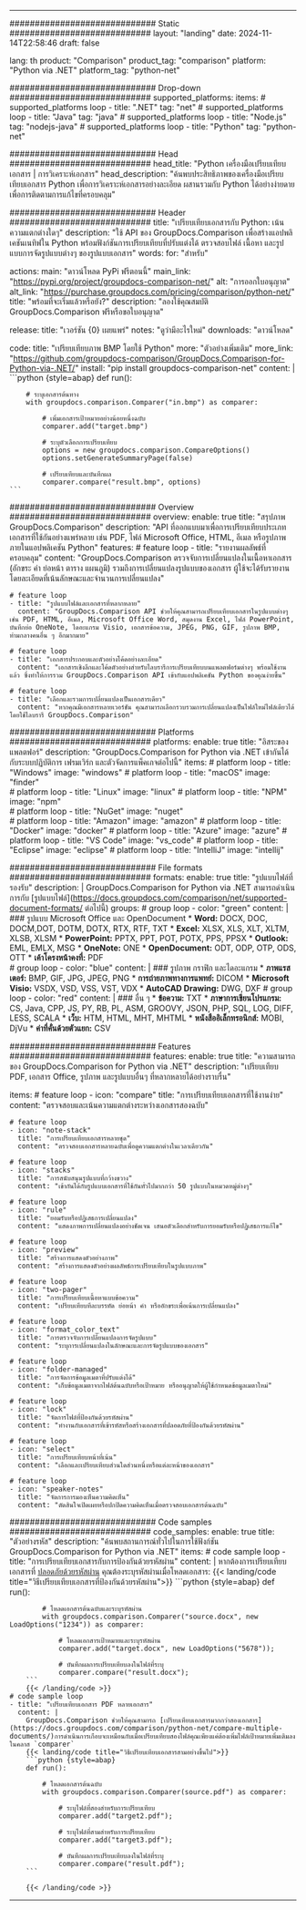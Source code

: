 
---
############################# Static ############################
layout: "landing"
date: 2024-11-14T22:58:46
draft: false

lang: th
product: "Comparison"
product_tag: "comparison"
platform: "Python via .NET"
platform_tag: "python-net"

############################# Drop-down ############################
supported_platforms:
  items:
    # supported_platforms loop
    - title: ".NET"
      tag: "net"
    # supported_platforms loop
    - title: "Java"
      tag: "java"
    # supported_platforms loop
    - title: "Node.js"
      tag: "nodejs-java"
    # supported_platforms loop
    - title: "Python"
      tag: "python-net"

############################# Head ############################
head_title: "Python เครื่องมือเปรียบเทียบเอกสาร | การวิเคราะห์เอกสาร"
head_description: "ค้นพบประสิทธิภาพของเครื่องมือเปรียบเทียบเอกสาร Python เพื่อการวิเคราะห์เอกสารอย่างละเอียด ผสานรวมกับ Python ได้อย่างง่ายดายเพื่อการติดตามการแก้ไขที่ครอบคลุม"

############################# Header ############################
title: "เปรียบเทียบเอกสารกับ Python: เน้นความแตกต่างใดๆ"
description: "ใช้ API ของ GroupDocs.Comparison เพื่อสร้างแอปพลิเคชันเนทิฟใน Python พร้อมฟังก์ชันการเปรียบเทียบที่ปรับแต่งได้ ตรวจสอบไฟล์ เนื้อหา และรูปแบบการจัดรูปแบบต่างๆ ของรูปแบบเอกสาร"
words:
  for: "สำหรับ"

actions:
  main: "ดาวน์โหลด PyPi ฟรีตอนนี้"
  main_link: "https://pypi.org/project/groupdocs-comparison-net/"
  alt: "การออกใบอนุญาต"
  alt_link: "https://purchase.groupdocs.com/pricing/comparison/python-net/"
  title: "พร้อมที่จะเริ่มแล้วหรือยัง?"
  description: "ลองใช้คุณสมบัติ GroupDocs.Comparison ฟรีหรือขอใบอนุญาต"

release:
  title: "เวอร์ชัน {0} เผยแพร่"
  notes: "ดูว่ามีอะไรใหม่"
  downloads: "ดาวน์โหลด"

code:
  title: "เปรียบเทียบภาพ BMP โดยใช้ Python"
  more: "ตัวอย่างเพิ่มเติม"
  more_link: "https://github.com/groupdocs-comparison/GroupDocs.Comparison-for-Python-via-.NET/"
  install: "pip install groupdocs-comparison-net"
  content: |
    ```python {style=abap}
    def run():

        # ระบุเอกสารต้นทาง
        with groupdocs.comparison.Comparer("in.bmp") as comparer:

            # เพิ่มเอกสารเป้าหมายอย่างน้อยหนึ่งฉบับ
            comparer.add("target.bmp")

            # ระบุตัวเลือกการเปรียบเทียบ
            options = new groupdocs.comparison.CompareOptions()
            options.setGenerateSummaryPage(false)

            # เปรียบเทียบและบันทึกผล
            comparer.compare("result.bmp", options)
    ```

############################# Overview ############################
overview:
  enable: true
  title: "สรุปภาพ GroupDocs.Comparison"
  description: "API ที่ออกแบบมาเพื่อการเปรียบเทียบประเภทเอกสารที่ใช้กันอย่างแพร่หลาย เช่น PDF, ไฟล์ Microsoft Office, HTML, อีเมล หรือรูปภาพภายในแอปพลิเคชัน Python"
  features:
    # feature loop
    - title: "รายงานผลลัพธ์ที่ครอบคลุม"
      content: "GroupDocs.Comparison ตรวจจับการเปลี่ยนแปลงในเนื้อหาเอกสาร (อักขระ คำ ย่อหน้า ตาราง แผนภูมิ) รวมถึงการเปลี่ยนแปลงรูปแบบของเอกสาร ผู้ใช้จะได้รับรายงานโดยละเอียดที่เน้นลักษณะและจำนวนการเปลี่ยนแปลง"

    # feature loop
    - title: "รูปแบบไฟล์และเอกสารที่หลากหลาย"
      content: "GroupDocs.Comparison API ช่วยให้คุณสามารถเปรียบเทียบเอกสารในรูปแบบต่างๆ เช่น PDF, HTML, อีเมล, Microsoft Office Word, สมุดงาน Excel, ไฟล์ PowerPoint, บันทึกย่อ OneNote, ไดอะแกรม Visio, เอกสารข้อความ, JPEG, PNG, GIF, รูปภาพ BMP, ท่ามกลางคนอื่น ๆ อีกมากมาย"

    # feature loop
    - title: "เอกสารประกอบและตัวอย่างโค้ดอย่างละเอียด"
      content: "เอกสารเชิงลึกและโค้ดตัวอย่างสำหรับไลบรารีการเปรียบเทียบบนแพลตฟอร์มต่างๆ พร้อมใช้งานแล้ว ซึ่งทำให้การรวม GroupDocs.Comparison API เข้ากับแอปพลิเคชัน Python ของคุณง่ายขึ้น"

    # feature loop
    - title: "เลือกและรวมการเปลี่ยนแปลงเป็นเอกสารเดียว"
      content: "หากคุณมีเอกสารหลายเวอร์ชัน คุณสามารถเลือกรวบรวมการเปลี่ยนแปลงเป็นไฟล์ใหม่ไฟล์เดียวได้โดยใช้ไลบรารี GroupDocs.Comparison"

############################# Platforms ############################
platforms:
  enable: true
  title: "อิสระของแพลตฟอร์"
  description: "GroupDocs.Comparison for Python via .NET เข้ากันได้กับระบบปฏิบัติการ เฟรมเวิร์ก และตัวจัดการแพ็คเกจต่อไปนี้"
  items:
    # platform loop
    - title: "Windows"
      image: "windows"
    # platform loop
    - title: "macOS"
      image: "finder"      
    # platform loop
    - title: "Linux"
      image: "linux"
    # platform loop
    - title: "NPM"
      image: "npm"  
    # platform loop
    - title: "NuGet"
      image: "nuget"      
    # platform loop
    - title: "Amazon"
      image: "amazon"
    # platform loop
    - title: "Docker"
      image: "docker"
    # platform loop
    - title: "Azure"
      image: "azure"
    # platform loop
    - title: "VS Code"
      image: "vs_code"
    # platform loop
    - title: "Eclipse"
      image: "eclipse"
    # platform loop
    - title: "IntelliJ"
      image: "intellij"

############################# File formats ############################
formats:
  enable: true
  title: "รูปแบบไฟล์ที่รองรับ"
  description: |
    GroupDocs.Comparison for Python via .NET สามารถดำเนินการกับ [รูปแบบไฟล์](https://docs.groupdocs.com/comparison/net/supported-document-formats/ ต่อไปนี้)
  groups:
    # group loop
    - color: "green"
      content: |
        ### รูปแบบ Microsoft Office และ OpenDocument
        * **Word:** DOCX, DOC, DOCM,DOT, DOTM, DOTX, RTX, RTF, TXT
        * **Excel:** XLSX, XLS, XLT, XLTM, XLSB, XLSM
        * **PowerPoint:** PPTX, PPT, POT, POTX, PPS, PPSX
        * **Outlook:** EML, EMLX, MSG
        * **OneNote:** ONE
        * **OpenDocument:** ODT, ODP, OTP, ODS, OTT
        * **เค้าโครงหน้าคงที่:** PDF        
    # group loop
    - color: "blue"
      content: |
        ### รูปภาพ กราฟิก และไดอะแกรม
        * **ภาพแรสเตอร์:** BMP, GIF, JPG, JPEG, PNG
        * **การถ่ายภาพทางการแพทย์:** DICOM
        * **Microsoft Visio:** VSDX, VSD, VSS, VST, VDX
        * **AutoCAD Drawing:** DWG, DXF
      # group loop
    - color: "red"
      content: |
        ### อื่น ๆ
        * **ข้อความ:** TXT
        * **ภาษาการเขียนโปรแกรม:** CS, Java, CPP, JS, PY, RB, PL, ASM, GROOVY, JSON, PHP, SQL, LOG, DIFF, LESS, SCALA
        * **เว็บ:** HTM, HTML, MHT, MHTML
        * **หนังสืออิเล็กทรอนิกส์:** MOBI, DjVu
        * **ค่าที่คั่นด้วยตัวแยก:** CSV

############################# Features ############################
features:
  enable: true
  title: "ความสามารถของ GroupDocs.Comparison for Python via .NET"
  description: "เปรียบเทียบ PDF, เอกสาร Office, รูปภาพ และรูปแบบอื่นๆ ที่หลากหลายได้อย่างราบรื่น"

  items:
    # feature loop
    - icon: "compare"
      title: "การเปรียบเทียบเอกสารที่ใช้งานง่าย"
      content: "ตรวจสอบและเน้นความแตกต่างระหว่างเอกสารสองฉบับ"

    # feature loop
    - icon: "note-stack"
      title: "การเปรียบเทียบเอกสารหลายชุด"
      content: "ตรวจสอบเอกสารหลายฉบับเพื่อดูความแตกต่างในเวลาเดียวกัน"

    # feature loop
    - icon: "stacks"
      title: "การสนับสนุนรูปแบบที่กว้างขวาง"
      content: "เข้ากันได้กับรูปแบบเอกสารที่ใช้กันทั่วไปมากกว่า 50 รูปแบบในหมวดหมู่ต่างๆ"

    # feature loop
    - icon: "rule"
      title: "ยอมรับหรือปฏิเสธการเปลี่ยนแปลง"
      content: "แสดงภาพการเปลี่ยนแปลงอย่างชัดเจน เสนอตัวเลือกสำหรับการยอมรับหรือปฏิเสธการแก้ไข"

    # feature loop
    - icon: "preview"
      title: "สร้างการแสดงตัวอย่างภาพ"
      content: "สร้างการแสดงตัวอย่างผลลัพธ์การเปรียบเทียบในรูปแบบภาพ"

    # feature loop
    - icon: "two-pager"
      title: "การเปรียบเทียบเนื้อหาแบบข้อความ"
      content: "เปรียบเทียบทีละบรรทัด ย่อหน้า คำ หรืออักขระเพื่อเน้นการเปลี่ยนแปลง"

    # feature loop
    - icon: "format_color_text"
      title: "การตรวจจับการเปลี่ยนแปลงการจัดรูปแบบ"
      content: "ระบุการเปลี่ยนแปลงในลักษณะและการจัดรูปแบบของเอกสาร"

    # feature loop
    - icon: "folder-managed"
      title: "การจัดการข้อมูลเมตาที่ปรับแต่งได้"
      content: "เก็บข้อมูลเมตาจากไฟล์ต้นฉบับหรือเป้าหมาย หรืออนุญาตให้ผู้ใช้กำหนดข้อมูลเมตาใหม่"

    # feature loop
    - icon: "lock"
      title: "จัดการไฟล์ที่ป้องกันด้วยรหัสผ่าน"
      content: "ทำงานกับเอกสารที่เข้ารหัสหรือสร้างเอกสารที่ปลอดภัยที่ป้องกันด้วยรหัสผ่าน"

    # feature loop
    - icon: "select"
      title: "การเปรียบเทียบหน้าที่เน้น"
      content: "เลือกและเปรียบเทียบส่วนใดส่วนหนึ่งหรือแต่ละหน้าของเอกสาร"

    # feature loop
    - icon: "speaker-notes"
      title: "จัดการการมองเห็นความคิดเห็น"
      content: "ตัดสินใจเปิดเผยหรือปกปิดความคิดเห็นเมื่อตรวจสอบเอกสารต้นฉบับ"

############################# Code samples ############################
code_samples:
  enable: true
  title: "ตัวอย่างรหัส"
  description: "ค้นพบสถานการณ์ทั่วไปในการใช้ฟังก์ชัน GroupDocs.Comparison for Python via .NET"
  items:
    # code sample loop
    - title: "การเปรียบเทียบเอกสารกับการป้องกันด้วยรหัสผ่าน"
      content: |
        หากต้องการเปรียบเทียบเอกสารที่ [ปลอดภัยด้วยรหัสผ่าน](https://docs.groupdocs.com/comparison/python-net/load-password-protected-documents/) คุณต้องระบุรหัสผ่านเมื่อโหลดเอกสาร:
        {{< landing/code title="วิธีเปรียบเทียบเอกสารที่ป้องกันด้วยรหัสผ่าน">}}
        ```python {style=abap}
        def run():

            # โหลดเอกสารต้นฉบับและระบุรหัสผ่าน
            with groupdocs.comparison.Comparer("source.docx", new LoadOptions("1234")) as comparer:

                # โหลดเอกสารเป้าหมายและระบุรหัสผ่าน
                comparer.add("target.docx", new LoadOptions("5678"));

                # บันทึกผลการเปรียบเทียบลงในไฟล์ที่ระบุ
                comparer.compare("result.docx");
        ```
        {{< /landing/code >}}
    # code sample loop
    - title: "เปรียบเทียบเอกสาร PDF หลายเอกสาร"
      content: |
        GroupDocs.Comparison ช่วยให้คุณสามารถ [เปรียบเทียบเอกสารมากกว่าสองเอกสาร](https://docs.groupdocs.com/comparison/python-net/compare-multiple-documents/)การดำเนินการเกือบจะเหมือนกับเมื่อเปรียบเทียบสองไฟล์คุณเพียงแค่ต้องเพิ่มไฟล์เป้าหมายเพิ่มเติมลงในคลาส `comparer`
        {{< landing/code title="วิธีเปรียบเทียบเอกสารสามอย่างขึ้นไป">}}
        ```python {style=abap}
        def run():

            # โหลดเอกสารต้นฉบับ
            with groupdocs.comparison.Comparer(source.pdf") as comparer:

                # ระบุไฟล์ที่สองสำหรับการเปรียบเทียบ
                comparer.add("target2.pdf");

                # ระบุไฟล์ที่สามสำหรับการเปรียบเทียบ
                comparer.add("target3.pdf");

                # บันทึกผลการเปรียบเทียบลงในไฟล์ที่ระบุ
                comparer.compare("result.pdf");
        ```

        {{< /landing/code >}}

---